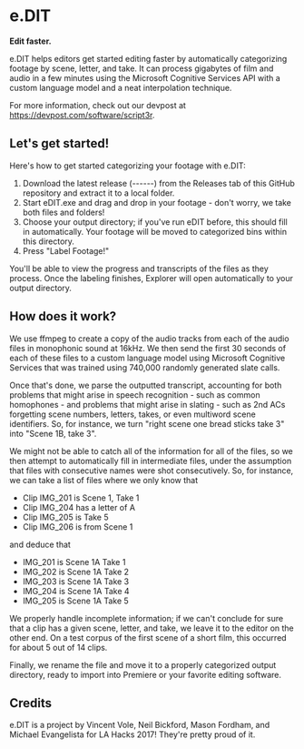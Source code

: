 # e.DIT

**Edit faster.**

e.DIT helps editors get started editing faster by automatically categorizing footage by scene, letter, and take. It can process gigabytes of film and audio in a few minutes using the Microsoft Cognitive Services API with a custom language model and a neat interpolation technique.

For more information, check out our devpost at https://devpost.com/software/script3r.

## Let's get started!

Here's how to get started categorizing your footage with e.DIT:

1. Download the latest release (------) from the Releases tab of this GitHub repository and extract it to a local folder. 
2. Start eDIT.exe and drag and drop in your footage - don't worry, we take both files and folders!
3. Choose your output directory; if you've run eDIT before, this should fill in automatically. Your footage will be moved to categorized bins within this directory.
4. Press "Label Footage!"

You'll be able to view the progress and transcripts of the files as they process. Once the labeling finishes, Explorer will open automatically to your output directory.

## How does it work?

We use ffmpeg to create a copy of the audio tracks from each of the audio files in monophonic sound at 16kHz. We then send the first 30 seconds of each of these files to a custom language model using Microsoft Cognitive Services that was trained using 740,000 randomly generated slate calls.

Once that's done, we parse the outputted transcript, accounting for both problems that might arise in speech recognition - such as common homophones - and problems that might arise in slating - such as 2nd ACs forgetting scene numbers, letters, takes, or even multiword scene identifiers. So, for instance, we turn "right scene one bread sticks take 3" into "Scene 1B, take 3".

We might not be able to catch all of the information for all of the files, so we then attempt to automatically fill in intermediate files, under the assumption that files with consecutive names were shot consecutively. So, for instance, we can take a list of files where we only know that

- Clip IMG_201 is Scene 1, Take 1
- Clip IMG_204 has a letter of A
- Clip IMG_205 is Take 5
- Clip IMG_206 is from Scene 1

and deduce that

- IMG_201 is Scene 1A Take 1
- IMG_202 is Scene 1A Take 2
- IMG_203 is Scene 1A Take 3
- IMG_204 is Scene 1A Take 4
- IMG_205 is Scene 1A Take 5

We properly handle incomplete information; if we can't conclude for sure that a clip has a given scene, letter, and take, we leave it to the editor on the other end. On a test corpus of the first scene of a short film, this occurred for about 5 out of 14 clips.

Finally, we rename the file and move it to a properly categorized output directory, ready to import into Premiere or your favorite editing software.

## Credits

e.DIT is a project by Vincent Vole, Neil Bickford, Mason Fordham, and Michael Evangelista for LA Hacks 2017! They're pretty proud of it.